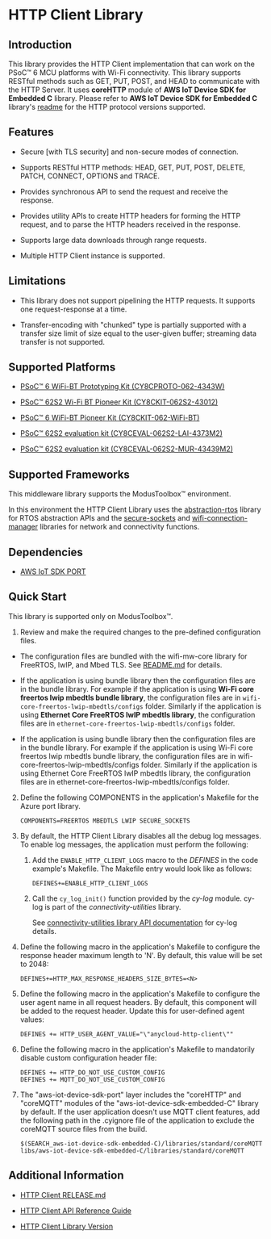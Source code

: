 # HTTP Client Library


## Introduction

This library provides the HTTP Client implementation that can work on the PSoC&trade; 6 MCU platforms with Wi-Fi connectivity.
This library supports RESTful methods such as GET, PUT, POST, and HEAD to communicate with the HTTP Server. It uses **coreHTTP** module of **AWS IoT Device SDK for Embedded C** library. Please refer to **AWS IoT Device SDK for Embedded C** library's [readme](https://github.com/aws/aws-iot-device-sdk-embedded-C/tree/202011.00#corehttp) for the HTTP protocol versions supported.

## Features

- Secure [with TLS security] and non-secure modes of connection.

- Supports RESTful HTTP methods: HEAD, GET, PUT, POST, DELETE, PATCH, CONNECT, OPTIONS and TRACE.

- Provides synchronous API to send the request and receive the response.

- Provides utility APIs to create HTTP headers for forming the HTTP request, and to parse the HTTP headers received in the response.

- Supports large data downloads through range requests.

- Multiple HTTP Client instance is supported.

## Limitations

- This library does not support pipelining the HTTP requests. It supports one request-response at a time.

- Transfer-encoding with "chunked" type is partially supported with a transfer size limit of size equal to the user-given buffer; streaming data transfer is not supported.

## Supported Platforms

- [PSoC&trade; 6 WiFi-BT Prototyping Kit (CY8CPROTO-062-4343W)](https://www.infineon.com/cms/en/product/evaluation-boards/cy8cproto-062-4343w/)

- [PSoC&trade; 62S2 Wi-Fi BT Pioneer Kit (CY8CKIT-062S2-43012)](https://www.infineon.com/cms/en/product/evaluation-boards/cy8ckit-062s2-43012/)

- [PSoC&trade; 6 WiFi-BT Pioneer Kit (CY8CKIT-062-WiFi-BT)](https://www.infineon.com/cms/en/product/evaluation-boards/cy8ckit-062-wifi-bt/)

- [PSoC&trade; 62S2 evaluation kit (CY8CEVAL-062S2-LAI-4373M2)](https://www.infineon.com/cms/en/product/evaluation-boards/cy8ceval-062s2/)

- [PSoC&trade; 62S2 evaluation kit (CY8CEVAL-062S2-MUR-43439M2)](https://www.infineon.com/cms/en/product/evaluation-boards/cy8ceval-062s2/)

## Supported Frameworks

This middleware library supports the ModusToolbox&trade; environment.

In this environment the HTTP Client Library uses the [abstraction-rtos](https://github.com/Infineon/abstraction-rtos) library for RTOS abstraction APIs and the [secure-sockets](https://github.com/Infineon/secure-sockets) and [wifi-connection-manager](https://github.com/Infineon/wifi-connection-manager) libraries for network and connectivity functions.

## Dependencies

- [AWS IoT SDK PORT](https://github.com/Infineon/aws-iot-device-sdk-port)

## Quick Start

This library is supported only on ModusToolbox&trade;.

1. Review and make the required changes to the pre-defined configuration files.
 - The configuration files are bundled with the wifi-mw-core library for FreeRTOS, lwIP, and Mbed TLS. See [README.md](https://github.com/Infineon/wifi-mw-core/blob/master/README.md) for details.
 - If the application is using bundle library then the configuration files are in the bundle library. For example if the application is using **Wi-Fi core freertos lwip mbedtls bundle library**, the configuration files are in `wifi-core-freertos-lwip-mbedtls/configs` folder. Similarly if the application is using **Ethernet Core FreeRTOS lwIP mbedtls library**, the configuration files are in `ethernet-core-freertos-lwip-mbedtls/configs` folder.

- If the application is using bundle library then the configuration files are in the bundle library. For example if the application is using Wi-Fi core freertos lwip mbedtls bundle library, the configuration files are in wifi-core-freertos-lwip-mbedtls/configs folder. Similarly if the application is using Ethernet Core FreeRTOS lwIP mbedtls library, the configuration files are in ethernet-core-freertos-lwip-mbedtls/configs folder.


2. Define the following COMPONENTS in the application's Makefile for the Azure port library.
    ```
    COMPONENTS=FREERTOS MBEDTLS LWIP SECURE_SOCKETS
    ```
3. By default, the HTTP Client Library disables all the debug log messages. To enable log messages, the application must perform the following:

   1. Add the `ENABLE_HTTP_CLIENT_LOGS` macro to the *DEFINES* in the code example's Makefile. The Makefile entry would look like as follows:
       ```
       DEFINES+=ENABLE_HTTP_CLIENT_LOGS
       ```
   2. Call the `cy_log_init()` function provided by the *cy-log* module. cy-log is part of the *connectivity-utilities* library.

      See [connectivity-utilities library API documentation](https://infineon.github.io/connectivity-utilities/api_reference_manual/html/group__logging__utils.html) for cy-log details.

4. Define the following macro in the application's Makefile to configure the response header maximum length to 'N'. By default, this value will be set to 2048:
   ```
   DEFINES+=HTTP_MAX_RESPONSE_HEADERS_SIZE_BYTES=<N>
   ```
5. Define the following macro in the application's Makefile to configure the user agent name in all request headers. By default, this component will be added to the request header. Update this for user-defined agent values:

   ```
   DEFINES += HTTP_USER_AGENT_VALUE="\"anycloud-http-client\""
   ```
6. Define the following macro in the application's Makefile to mandatorily disable custom configuration header file:
   ```
   DEFINES += HTTP_DO_NOT_USE_CUSTOM_CONFIG
   DEFINES += MQTT_DO_NOT_USE_CUSTOM_CONFIG
   ```
7. The "aws-iot-device-sdk-port" layer includes the "coreHTTP" and "coreMQTT" modules of the "aws-iot-device-sdk-embedded-C" library by default. If the user application doesn't use MQTT client features, add the following path in the .cyignore file of the application to exclude the coreMQTT source files from the build.
   ```
   $(SEARCH_aws-iot-device-sdk-embedded-C)/libraries/standard/coreMQTT
   libs/aws-iot-device-sdk-embedded-C/libraries/standard/coreMQTT
   ```

## Additional Information

- [HTTP Client RELEASE.md](./RELEASE.md)

- [HTTP Client API Reference Guide](https://infineon.github.io/http-client/api_reference_manual/html/index.html)

- [HTTP Client Library Version](./version.xml)
